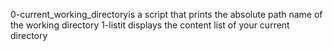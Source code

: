 0-current_working_directoryis a script that prints the absolute path name of the working directory
1-listit displays the content list of your current directory
